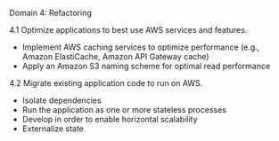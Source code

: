 Domain 4: Refactoring

4.1 Optimize applications to best use AWS services and features.
* Implement AWS caching services to optimize performance (e.g., Amazon ElastiCache, Amazon
API Gateway cache)
* Apply an Amazon S3 naming scheme for optimal read performance

4.2 Migrate existing application code to run on AWS.
* Isolate dependencies
* Run the application as one or more stateless processes
* Develop in order to enable horizontal scalability
* Externalize state